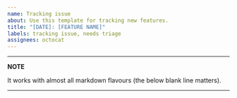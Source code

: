 ```yaml
---
name: Tracking issue
about: Use this template for tracking new features.
title: "[DATE]: [FEATURE NAME]"
labels: tracking issue, needs triage
assignees: octocat
---
```

---
**NOTE**

It works with almost all markdown flavours (the below blank line matters).

---

